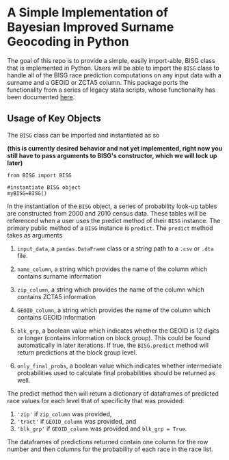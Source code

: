 # A Simple Implementation of Bayesian Improved Surname Geocoding in Python

The goal of this repo is to provide a simple, easily import-able, BISG class that is implemented in Python. Users will be able to import the `BISG` class to handle all of the BISG race prediction computations on any input data with a surname and a GEOID or ZCTA5 column. This package ports the functionality from a series of legacy stata scripts, whose functionality has been documented [here](https://files.consumerfinance.gov/f/201409_cfpb_report_proxy-methodology.pdf).

## Usage of Key Objects

The `BISG` class can be imported and instantiated as so

**(this is currently desired behavior and not yet implemented, right now you still have to pass arguments to BISG's constructor, which we will lock up later)**

```{python}
from BISG import BISG

#instantiate BISG object
myBISG=BISG()
```

In the instantiation of the `BISG` object, a series of probability look-up tables are constructed from 2000 and 2010 census data. These tables will be referenced when a user uses the predict method of their `BISG` instance. The primary public method of a `BISG` instance is `predict`. The `predict` method takes as arguments 
1. `input_data`, a `pandas.DataFrame` class or a string path to a `.csv` or `.dta` file.

2. `name_column`, a string which provides the name of the column which contains surname information

3. `zip_column`, a string which provides the name of the column which contains ZCTA5 information

4. `GEOID_column`, a string which provides the name of the column which contains GEOID information 

5. `blk_grp`, a boolean value which indicates whether the GEOID is 12 digits or longer (contains information on block group). This could be found automatically in later iterations. If true, the `BISG.predict` method will return predictions at the block group level.

6. `only_final_probs`, a boolean value which indicates whether intermediate probabilities used to calculate final probabilities should be returned as well.

The predict method then will return a dictionary of dataframes of predicted race values for each level that of specificity that was provided:

1. `'zip'` if `zip_column` was provided, 
2. `'tract'` if `GEOID_column` was provided, and 
3. `'blk_grp'` if `GEOID_column` was provided and `blk_grp = True`.

The dataframes of predictions returned contain one column for the row number and then columns for the probability of each race in the race list.